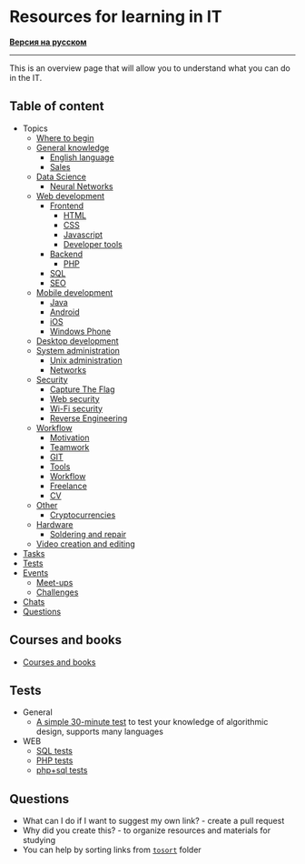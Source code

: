 # Resources for learning in IT

**[Версия на русском](./README-ru.md)**

---

This is an overview page that will allow you to understand what you can do in the IT.

## Table of content

* Topics
    * [Where to begin](./common/get-started.md)
    * [General knowledge](./common/readme.md)
        * [English language](./common/english.md)
        * [Sales](./common/sales.md)
    * [Data Science](./ds/readme.md)
        * [Neural Networks](./desktop/neuron-networks.md)
    * [Web development](./web/readme.md)
        * [Frontend](./web/frontend.md)
            * [HTML](./web/html.md)
            * [CSS](./web/css.md)
            * [Javascript](./web/javascript.md)
            * [Developer tools](./workflow/tools.md)
        * [Backend](./web/backend.md)
            * [PHP](./web/php.md)
        * [SQL](./web/sql.md)
        * [SEO](./web/seo.md)
    * [Mobile development](./mobile/readme.md)
        * [Java](./mobile/java.md)
        * [Android](./mobile/android.md)
        * [iOS](./mobile/ios.md)
        * [Windows Phone](./mobile/winphone.md)
    * [Desktop development](./desktop/readme.md)
    * [System administration](./system-administration/readme.md)
        * [Unix administration](./system-administration/unix.md)
        * [Networks](./system-administration/network.md)
    * [Security](./security/readme.md)
        * [Capture The Flag](./security/ctf.md)
        * [Web security](./security/web.md)
        * [Wi-Fi security](./security/wifi.md)
        * [Reverse Engineering](./security/reverse.md)
    * [Workflow](./workflow/readme.md)
        * [Motivation](./workflow/motivation.md)
        * [Teamwork](./workflow/teamwork.md)
        * [GIT](./workflow/git.md)
        * [Tools](./workflow/tools.md)
        * [Workflow](./workflow/workflow.md)
        * [Freelance](./workflow/freelance.md)
        * [CV](./workflow/cv.md)
    * [Other](./common/other.md)
        * [Cryptocurrencies](./common/cryptocoins.md)
    * [Hardware](./hardware/)
        * [Soldering and repair](./hardware/soldering-repairs.md)
    * [Video creation and editing](https://github.com/lgg/video-montage-tips-ru)
* [Tasks](./common/tasks.md)
* [Tests](#Tests)
* [Events](./common/events.md)
    * [Meet-ups](./common/meetups.md)
    * [Challenges](./common/challenges.md)
* [Chats](./common/chats.md)
* [Questions](#Questions)

## Courses and books

* [Courses and books](./common/links.md)

## Tests

* General
    * [A simple 30-minute test](https://codility.com/demo/take-sample-test/) to test your knowledge of algorithmic design, supports many languages
* WEB
    * [SQL tests](./web/sql.md#Тесты-знаний)
    * [PHP tests](./web/php.md#Тесты-знаний)
    * [php+sql tests](https://tests4geeks.com/test/php-mysql)

## Questions

* What can I do if I want to suggest my own link? - create a pull request
* Why did you create this? - to organize resources and materials for studying
* You can help by sorting links from [`tosort`](./tosort) folder
